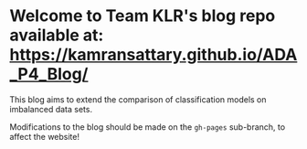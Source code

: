 # Welcome to Team KLR's blog repo available at: https://kamransattary.github.io/ADA_P4_Blog/

This blog aims to extend the comparison of classification models on imbalanced data sets. 

Modifications to the blog should be made on the `gh-pages` sub-branch, to affect the website!
